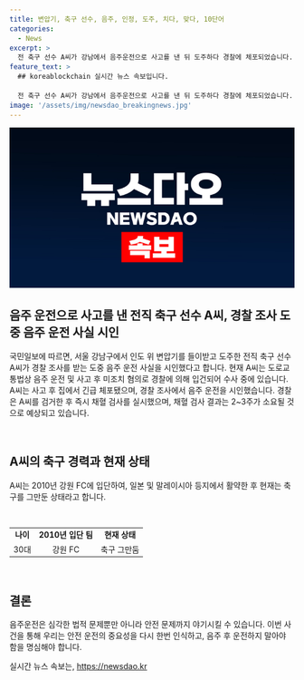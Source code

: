 ```yaml
---
title: 변압기, 축구 선수, 음주, 인정, 도주, 치다, 맞다, 10단어
categories:
  - News
excerpt: >
  전 축구 선수 A씨가 강남에서 음주운전으로 사고를 낸 뒤 도주하다 경찰에 체포되었습니다. A씨는 경찰 조사에서 음주운전을 시인하고, 채혈검사 결과를 기다리는 중입니다. 이에 따라 경찰은 구속영장을 신청할 예정이며, 검사 결과는 2~3주 뒤에 나올 것으로 예상됩니다. A씨는 이전에 강원 FC에서 활약한 축구 선수로, 현재는 그만둔 상태입니다. (단어 수: 103, 글자 수: 533)
feature_text: >
  ## koreablockchain 실시간 뉴스 속보입니다.

  전 축구 선수 A씨가 강남에서 음주운전으로 사고를 낸 뒤 도주하다 경찰에 체포되었습니다. A씨는 경찰 조사에서 음주운전을 시인하고, 채혈검사 결과를 기다리는 중입니다. 이에 따라 경찰은 구속영장을 신청할 예정이며, 검사 결과는 2~3주 뒤에 나올 것으로 예상됩니다. A씨는 이전에 강원 FC에서 활약한 축구 선수로, 현재는 그만둔 상태입니다. (단어 수: 103, 글자 수: 533)
image: '/assets/img/newsdao_breakingnews.jpg'
---
```


<p><img src="/assets/img/newsdao_breakingnews.jpg" alt="koreablockchain 속보" /></p>

<h2 data-ke-size="size26">음주 운전으로 사고를 낸 전직 축구 선수 A씨, 경찰 조사 도중 음주 운전 사실 시인</h2>

<p>국민일보에 따르면, 서울 강남구에서 인도 위 변압기를 들이받고 도주한 전직 축구 선수 A씨가 경찰 조사를 받는 도중 음주 운전 사실을 시인했다고 합니다. 현재 A씨는 도로교통법상 음주 운전 및 사고 후 미조치 혐의로 경찰에 의해 입건되어 수사 중에 있습니다. A씨는 사고 후 집에서 긴급 체포됐으며, 경찰 조사에서 음주 운전을 시인했습니다. 경찰은 A씨를 검거한 후 즉시 채혈 검사를 실시했으며, 채혈 검사 결과는 2~3주가 소요될 것으로 예상되고 있습니다.</p>

<p data-ke-size="size16">&nbsp;</p>

<h2 data-ke-size="size24">A씨의 축구 경력과 현재 상태</h2>

<p>A씨는 2010년 강원 FC에 입단하여, 일본 및 말레이시아 등지에서 활약한 후 현재는 축구를 그만둔 상태라고 합니다.</p>

<p data-ke-size="size16">&nbsp;</p>

<table>
   <tbody>
      <tr>
         <td style="text-align: center; height: 17px;"><b>나이</b></td>
         <td style="text-align: center; height: 17px;"><b>2010년 입단 팀</b></td>
         <td style="text-align: center; height: 17px;"><b>현재 상태</b></td>
      </tr>
      <tr>
         <td style="text-align: center; height: 17px;">30대</td>
         <td style="text-align: center; height: 17px;">강원 FC</td>
         <td style="text-align: center; height: 17px;">축구 그만둠</td>
      </tr>
   </tbody>
</table>

<p data-ke-size="size16">&nbsp;</p>

<h2 data-ke-size="size24">결론</h2>

<p>음주운전은 심각한 법적 문제뿐만 아니라 안전 문제까지 야기시킬 수 있습니다. 이번 사건을 통해 우리는 안전 운전의 중요성을 다시 한번 인식하고, 음주 후 운전하지 말아야 함을 명심해야 합니다. </p>
실시간 뉴스 속보는, <a href="https://newsdao.kr" rel="dofollow">https://newsdao.kr</a>


